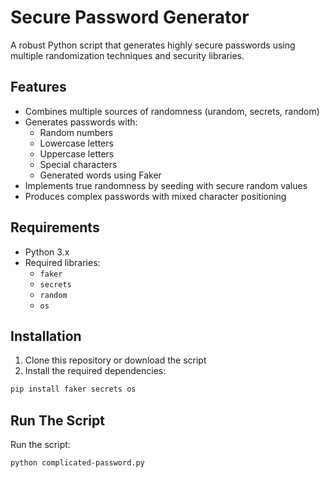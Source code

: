 # Secure Password Generator

A robust Python script that generates highly secure passwords using multiple randomization techniques and security libraries.

## Features

- Combines multiple sources of randomness (urandom, secrets, random)
- Generates passwords with:
  - Random numbers
  - Lowercase letters
  - Uppercase letters
  - Special characters
  - Generated words using Faker
- Implements true randomness by seeding with secure random values
- Produces complex passwords with mixed character positioning

## Requirements

- Python 3.x
- Required libraries:
  - `faker`
  - `secrets`
  - `random`
  - `os`

## Installation

1. Clone this repository or download the script
2. Install the required dependencies:
```bash
pip install faker secrets os
```

## Run The Script

Run the script:
```bash
python complicated-password.py
```

